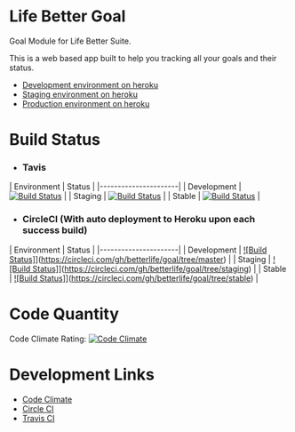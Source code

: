 Life Better Goal
====

Goal Module for Life Better Suite.

This is a web based app built to help you tracking all your goals and their status.

- [Development environment on heroku](http://dev.betterlife.io/)
- [Staging environment on heroku](http://staging.betterlife.io/)
- [Production environment on heroku](http://www.betterlife.io/)

Build Status
=====

* ### Tavis

| Environment | Status |
|----------------------|
| Development | [![Build Status](https://travis-ci.org/betterlife/goal.png?branch=master)](https://travis-ci.org/betterlife/goal) |
| Staging     | [![Build Status](https://travis-ci.org/betterlife/goal.png?branch=staging)](https://github.com/betterlife/goal/tree/staging) |
| Stable      | [![Build Status](https://travis-ci.org/betterlife/goal.png?branch=stable)](https://github.com/betterlife/goal/tree/stable) |

* ### CircleCI (With auto deployment to Heroku upon each success build)

| Environment | Status |
|----------------------|
| Development | [![Build Status]](https://circleci.com/gh/betterlife/goal/tree/master.png?circle-token=83fba687a4197e2606dd67f7ace9d06e3e8d474b)](https://circleci.com/gh/betterlife/goal/tree/master)   |
| Staging     | [![Build Status]](https://circleci.com/gh/betterlife/goal/tree/staging.png?circle-token=83fba687a4197e2606dd67f7ace9d06e3e8d474b)](https://circleci.com/gh/betterlife/goal/tree/staging) |
| Stable      | [![Build Status]](https://circleci.com/gh/betterlife/goal/tree/stable.png?circle-token=83fba687a4197e2606dd67f7ace9d06e3e8d474b)](https://circleci.com/gh/betterlife/goal/tree/stable)   |

Code Quantity
=====

Code Climate Rating: [![Code Climate](https://codeclimate.com/github/lifebetter/goal.png)](https://codeclimate.com/github/betterlife/goal)

Development Links
=====

* [Code Climate](https://codeclimate.com/github/betterlife/goal)
* [Circle CI](https://circleci.com/gh/betterlife/goal)
* [Travis CI](https://travis-ci.org/betterlife/goal)
